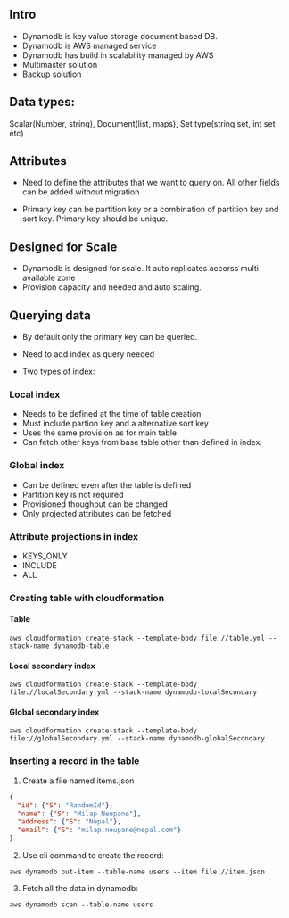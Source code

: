## Intro
- Dynamodb is key value storage document based DB.
- Dynamodb is AWS managed service
- Dynamodb has build in scalability managed by AWS
- Multimaster solution
- Backup solution

## Data types:
Scalar(Number, string), Document(list, maps), Set type(string set, int set etc)

## Attributes
- Need to define the attributes that we want to query on. All other fields can be added without migration

- Primary key can be partition key or a combination of partition key and sort key. Primary key should be unique.

## Designed for Scale

- Dynamodb is designed for scale. It auto replicates accorss multi available zone 
- Provision capacity and needed and auto scaling.

## Querying data
- By default only the primary key can be queried.

- Need to add index as query needed 

- Two types of index:

### Local index
- Needs to be defined at the time of table creation
- Must include partion key and a alternative sort key
- Uses the same provision as for main table
- Can fetch other keys from base table other than defined in index.

### Global index
- Can be defined even after the table is defined
- Partition key is not required
- Provisioned thoughput can be changed
- Only projected attributes can be fetched

### Attribute projections in index
- KEYS_ONLY
- INCLUDE
- ALL
 
### Creating table with cloudformation

#### Table
```
aws cloudformation create-stack --template-body file://table.yml --stack-name dynamodb-table
```
#### Local secondary index
```
aws cloudformation create-stack --template-body file://localSecondary.yml --stack-name dynamodb-localSecondary
```

#### Global secondary index
```
aws cloudformation create-stack --template-body file://globalSecondary.yml --stack-name dynamodb-globalSecondary
```

### Inserting a record in the table

1. Create a file named items.json

```Json
{
  "id": {"S": "RandomId"},
  "name": {"S": "Milap Neupane"},
  "address": {"S": "Nepal"},
  "email": {"S": "milap.neupane@nepal.com"}
}
```

2. Use cli command to create the record:

```
aws dynamodb put-item --table-name users --item file://item.json
```

3. Fetch all the data in dynamodb:

```
aws dynamodb scan --table-name users
```